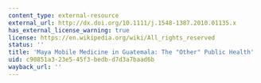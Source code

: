 ```yaml
---
content_type: external-resource
external_url: http://dx.doi.org/10.1111/j.1548-1387.2010.01135.x
has_external_license_warning: true
license: https://en.wikipedia.org/wiki/All_rights_reserved
status: ''
title: 'Maya Mobile Medicine in Guatemala: The "Other" Public Health'
uid: c90851a3-23e5-45f3-bedb-d7d3a7baad6b
wayback_url: ''
---
```

